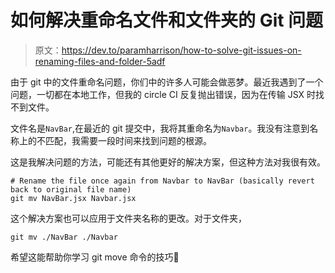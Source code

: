 # 如何解决重命名文件和文件夹的 Git 问题

> 原文：<https://dev.to/paramharrison/how-to-solve-git-issues-on-renaming-files-and-folder-5adf>

由于 git 中的文件重命名问题，你们中的许多人可能会做恶梦。最近我遇到了一个问题，一切都在本地工作，但我的 circle CI 反复抛出错误，因为在传输 JSX 时找不到文件。

文件名是`NavBar`,在最近的 git 提交中，我将其重命名为`Navbar`。我没有注意到名称上的不匹配，我需要一段时间来找到问题的根源。

这是我解决问题的方法，可能还有其他更好的解决方案，但这种方法对我很有效。

```
# Rename the file once again from Navbar to NavBar (basically revert back to original file name)
git mv NavBar.jsx Navbar.jsx 
```

这个解决方案也可以应用于文件夹名称的更改。对于文件夹，

```
git mv ./NavBar ./Navbar 
```

希望这能帮助你学习 git move 命令的技巧🤗